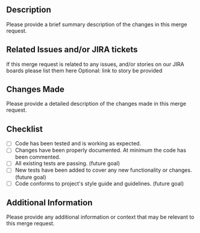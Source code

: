 ## Description

Please provide a brief summary description of the changes in this merge request.

## Related Issues and/or JIRA tickets

If this merge request is related to any issues, and/or stories on our JIRA boards please list them here
Optional: link to story be provided

## Changes Made

Please provide a detailed description of the changes made in this merge request.

## Checklist

- [ ] Code has been tested and is working as expected.
- [ ] Changes have been properly documented. At minimum the code has been commented.
- [ ] All existing tests are passing. (future goal)
- [ ] New tests have been added to cover any new functionality or changes. (future goal)
- [ ] Code conforms to project's style guide and guidelines.  (future goal)

## Additional Information

Please provide any additional information or context that may be relevant to this merge request.
